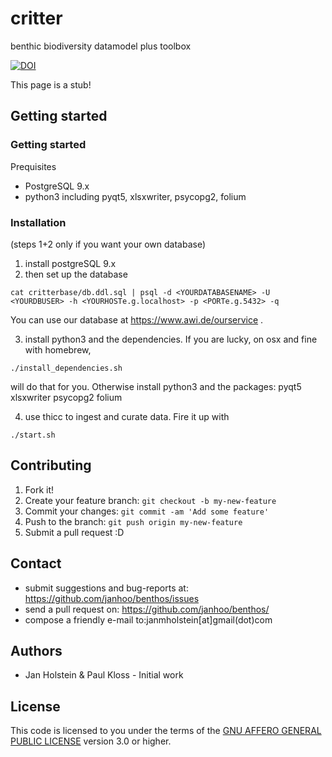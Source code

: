 # critter
benthic biodiversity datamodel plus toolbox

[![DOI](https://zenodo.org/badge/98420240.svg)](https://zenodo.org/badge/latestdoi/98420240)

This page is a stub!

## Getting started

### Getting started

Prequisites

* PostgreSQL 9.x
* python3 including pyqt5, xlsxwriter, psycopg2, folium

### Installation

(steps 1+2 only if you want your own database)
1. install postgreSQL 9.x
2. then set up the database
```
cat critterbase/db.ddl.sql | psql -d <YOURDATABASENAME> -U <YOURDBUSER> -h <YOURHOSTe.g.localhost> -p <PORTe.g.5432> -q
```
You can use our database at https://www.awi.de/ourservice .

3. install python3 and the dependencies. If you are lucky, on osx and fine with homebrew,
```
./install_dependencies.sh
```
will do that for you.
Otherwise install
python3 and the packages: pyqt5 xlsxwriter psycopg2 folium

4. use thicc to ingest and curate data. Fire it up with

```
./start.sh
```




## Contributing
1. Fork it!
2. Create your feature branch: `git checkout -b my-new-feature`
3. Commit your changes: `git commit -am 'Add some feature'`
4. Push to the branch: `git push origin my-new-feature`
5. Submit a pull request :D

## Contact
* submit suggestions and bug-reports at: https://github.com/janhoo/benthos/issues
* send a pull request on: https://github.com/janhoo/benthos/
* compose a friendly e-mail to:janmholstein[at]gmail(dot)com

## Authors

* Jan Holstein & Paul Kloss - Initial work

## License

This code is licensed to you under the terms of the [GNU AFFERO GENERAL PUBLIC LICENSE](http://choosealicense.com/licenses/agpl-3.0/) version 3.0 or higher.

##
